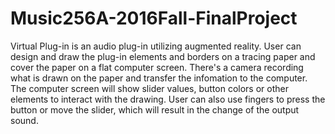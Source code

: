 # Music256A-2016Fall-FinalProject

Virtual Plug-in is an audio plug-in utilizing augmented reality. User can design and draw the plug-in elements and borders on a tracing paper and cover the paper on a flat computer screen. There's a camera recording what is drawn on the paper and transfer the infomation to the computer. The computer screen will show slider values, button colors or other elements to interact with the drawing. User can also use fingers to press the button or move the slider, which will result in the change of the output sound.

